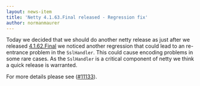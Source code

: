 ```yaml
---
layout: news-item
title: 'Netty 4.1.63.Final released - Regression fix'
author: normanmaurer
---
```


Today we decided that we should do another netty release as just after we released  [4.1.62.Final](https://github.com/netty/netty/milestone/237?closed=1) we noticed another regression that could lead to an re-entrance problem in the `SslHandler`. This could cause encoding problems in some rare cases. As the `SslHandler` is a critical component of netty we think a quick release is warranted. 

For more details please see ([#11133](https://github.com/netty/netty/pull/11133)).
